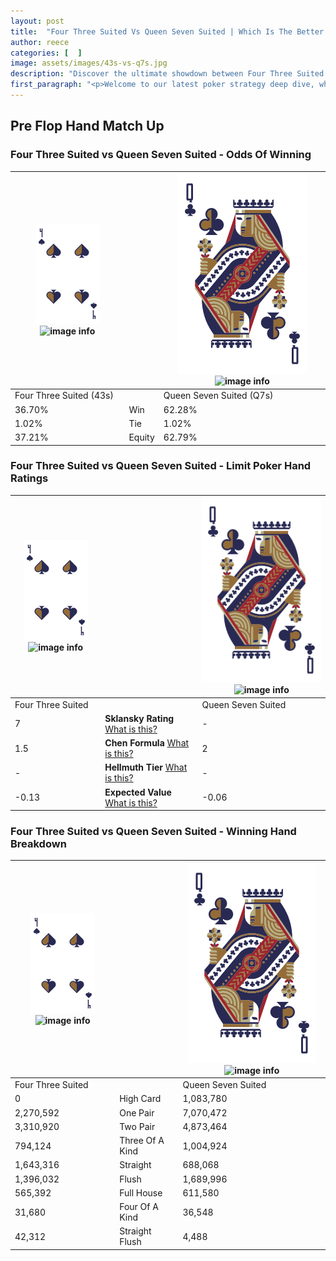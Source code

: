 ```yaml
---
layout: post
title:  "Four Three Suited Vs Queen Seven Suited | Which Is The Better Hand In Poker? A Complete Guide"
author: reece
categories: [  ]
image: assets/images/43s-vs-q7s.jpg
description: "Discover the ultimate showdown between Four Three Suited and Queen Seven Suited in poker! Uncover the odds, strategies, and scenarios where one hand triumphs over the other. Get ready to up your poker game with this thrilling analysis."
first_paragraph: "<p>Welcome to our latest poker strategy deep dive, where we're pitting two distinct hands against each other in a high-stakes showdown: Four Three Suited vs Queen Seven Suited.</p><p>In the dynamic world of poker, every decision counts, and knowing which hand holds the upper hand is key to your success at the table.</p><p>In this article, we'll dissect these two hands, explore the scenarios where one dominates the other, and equip you with the knowledge to make strategic choices that can tip the odds in your favor.</p><p>Get ready to unravel the intriguing dynamics of these poker hands and elevate your game to new heights.</p>"
---
```




[comment]: # (sp0)

## Pre Flop Hand Match Up

<div class="table hand-ratings" markdown="1"> 



### Four Three Suited vs Queen Seven Suited - Odds Of Winning


    
| ![image info](assets/images/hand1/4.png) ![image info](assets/images/hand1/3s.png) |  | ![image info](assets/images/hand2/Q.png) ![image info](assets/images/hand2/7s.png) |
| -------- | -------- | -------- |
| Four Three Suited (43s) |  | Queen Seven Suited (Q7s) |
| 36.70% | Win | 62.28% |
| 1.02% | Tie | 1.02% |
| 37.21% | Equity | 62.79% |




[comment]: # (sp1)



### Four Three Suited vs Queen Seven Suited - Limit Poker Hand Ratings


    
| ![image info](assets/images/hand1/4.png) ![image info](assets/images/hand1/3s.png) |  | ![image info](assets/images/hand2/Q.png) ![image info](assets/images/hand2/7s.png) |
| -------- | -------- | -------- |
| Four Three Suited |  | Queen Seven Suited |
| 7 | **Sklansky Rating** [What is this?](/sklansky-rating-explained) | - |
| 1.5 | **Chen Formula** [What is this?](/chen-formula-explained) | 2 |
| - | **Hellmuth Tier** [What is this?](/Hellmuth-tier-explained) | - |
| -0.13 | **Expected Value** [What is this?](/expected-value-explained) | -0.06 |




[comment]: # (sp2)



### Four Three Suited vs Queen Seven Suited - Winning Hand Breakdown


    
| ![image info](assets/images/hand1/4.png) ![image info](assets/images/hand1/3s.png) |  | ![image info](assets/images/hand2/Q.png) ![image info](assets/images/hand2/7s.png) |
| -------- | -------- | -------- |
| Four Three Suited |  | Queen Seven Suited |
| 0 | High Card | 1,083,780 |
| 2,270,592 | One Pair | 7,070,472 |
| 3,310,920 | Two Pair | 4,873,464 |
| 794,124 | Three Of A Kind | 1,004,924 |
| 1,643,316 | Straight | 688,068 |
| 1,396,032 | Flush | 1,689,996 |
| 565,392 | Full House | 611,580 |
| 31,680 | Four Of A Kind | 36,548 |
| 42,312 | Straight Flush | 4,488 |




[comment]: # (sp3)



</div>

[comment]: # (sp4)



[comment]: # (sp5)

